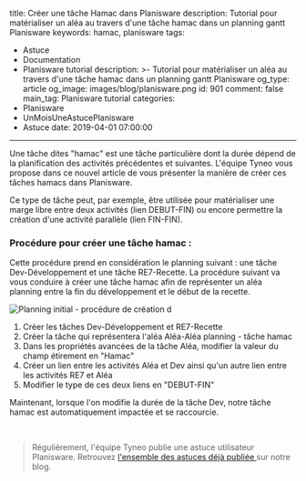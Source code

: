 title: Créer une tâche Hamac dans Planisware
description: Tutorial pour matérialiser un aléa au travers d'une tâche hamac dans un planning gantt Planisware
keywords: hamac, planisware
tags:
  - Astuce
  - Documentation
  - Planisware tutorial
description: >-
  Tutorial pour matérialiser un aléa au travers d'une tâche hamac dans un
  planning gantt Planisware
og_type: article
og_image: images/blog/planisware.png
id: 901
comment: false
main_tag: Planisware tutorial
categories:
  - Planisware
  - UnMoisUneAstucePlanisware
  - Astuce
date: 2019-04-01 07:00:00
---


Une tâche dites "hamac" est une tâche particulière dont la durée dépend de la planification des activités précédentes et suivantes. L'équipe Tyneo vous propose dans ce nouvel article de vous présenter la manière de créer ces tâches hamacs dans Planisware.

Ce type de tâche peut, par exemple, être utilisée pour matérialiser une marge libre entre deux activités (lien DEBUT-FIN) ou encore permettre la création d'une activité parallèle (lien FIN-FIN).
<!-- more --> 
### Procédure pour créer une tâche hamac :

Cette procédure prend en considération le planning suivant : une tâche Dev-Développement et une tâche RE7-Recette. La procédure suivant va vous conduire à créer une tâche hamac afin de représenter un aléa planning entre la fin du développement et le début de la recette.

![Planning initial - procédure de création d](http://www.tyneo-consulting.fr/images/blog/create-hamac-task.gif)

1.  Créer les tâches Dev-Développement et RE7-Recette
1.  Créer la tâche qui représentera l'aléa Aléa-Aléa planning - tâche hamac
2.  Dans les propriétés avancées de la tâche Aléa, modifier la valeur du champ étirement en "Hamac"
3.  Créer un lien entre les activités Aléa et Dev ainsi qu'un autre lien entre les activités RE7 et Aléa
4.  Modifier le type de ces deux liens en "DEBUT-FIN"

Maintenant, lorsque l'on modifie la durée de la tâche Dev, notre tâche hamac est automatiquement impactée et se raccourcie.

&nbsp;
> Régulièrement, l'équipe Tyneo publie une astuce utilisateur Planisware. Retrouvez [l'ensemble des astuces déjà publiée ](https://www.tyneo.net/blog/categories/astuce/)sur notre blog.
